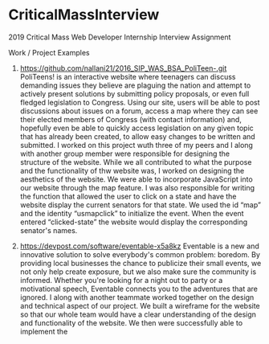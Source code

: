 # CriticalMassInterview
 2019 Critical Mass Web Developer Internship Interview Assignment

Work / Project Examples
1) https://github.com/nallani21/2016_SIP_WAS_BSA_PoliTeen-.git
PoliTeens! is an interactive website where teenagers can discuss demanding issues they believe are plaguing the nation and attempt to actively present solutions by submitting policy proposals, or even full fledged legislation to Congress. Using our site, users will be able to post discussions about issues on a forum, access a map where they can see their elected members of Congress (with contact information) and, hopefully even be able to quickly access legislation on any given topic that has already been created, to allow easy changes to be written and submitted. I worked on this project wuth three of my peers and I along with another group member were responsible for designing the structure of the website. While we all contributed to what the purpose and the functionality of thw website was, I worked on designing the aesthetics of the website. We were able to incorporate JavaScript into our website through the map feature. I was also responsible for writing the function that allowed the user to click on a state and have the website display the current senators for that state. We used the id “map” and the identity “usmapclick” to initialize the event. When the event entered “clicked-state” the website would display the corresponding senator's names. 

2) https://devpost.com/software/eventable-x5a8kz
Eventable is a new and innovative solution to solve everybody's common problem: boredom. By providing local businesses the chance to publicize their small events, we not only help create exposure, but we also make sure the community is informed. Whether you're looking for a night out to party or a motivational speech, Eventable connects you to the adventures that are ignored. I along with another teammate worked together on the design and technical aspect of our project. We built a wireframe for the website so that our whole team would have a clear understanding of the design and functionality of the website. We then were successfully able to implement the 
